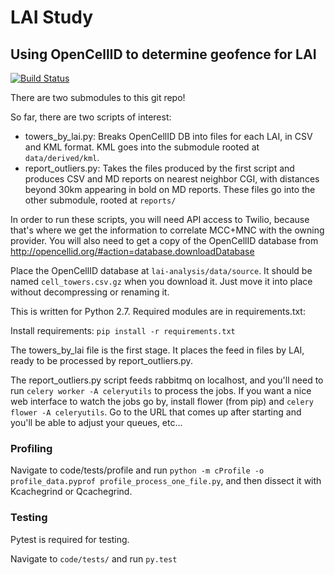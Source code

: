 # LAI Study
## Using OpenCellID to determine geofence for LAI

[![Build Status](https://travis-ci.org/sitch-io/lai-analysis.svg?branch=master)](https://travis-ci.org/sitch-io/lai-analysis)

There are two submodules to this git repo!

So far, there are two scripts of interest:

* towers_by_lai.py: Breaks OpenCellID DB into files for each LAI, in CSV and
  KML format.  KML goes into the submodule rooted at `data/derived/kml`.
* report_outliers.py: Takes the files produced by the first script and produces
  CSV and MD reports on nearest neighbor CGI, with distances beyond 30km
  appearing in bold on MD reports.  These files go into the other submodule,
  rooted at `reports/`


In order to run these scripts, you will need API access to Twilio, because
that's where we get the information to correlate MCC+MNC with the owning
provider.  You will also need to get a copy of the OpenCellID database from
http://opencellid.org/#action=database.downloadDatabase

Place the OpenCellID database at `lai-analysis/data/source`.  It should be named
`cell_towers.csv.gz` when you download it.  Just move it into place without
decompressing or renaming it.


This is written for Python 2.7.  Required modules are in requirements.txt:

Install requirements: `pip install -r requirements.txt`

The towers_by_lai file is the first stage.  It places the feed in files by LAI,
ready to be processed by report_outliers.py.  

The report_outliers.py script feeds rabbitmq on localhost, and you'll need to
run `celery worker -A celeryutils` to process the jobs.  If you want a nice web
interface to watch the jobs go by, install flower (from pip) and
`celery flower -A celeryutils`.  Go to the URL that comes up after starting
and you'll be able to adjust your queues, etc...

### Profiling

Navigate to code/tests/profile and run
`python -m cProfile -o profile_data.pyprof profile_process_one_file.py`, and
then dissect it with Kcachegrind or Qcachegrind.

### Testing

Pytest is required for testing.

Navigate to `code/tests/` and run `py.test`
